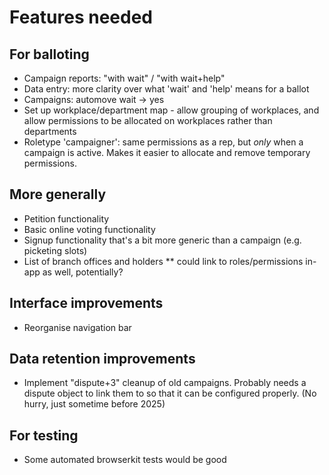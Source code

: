 # Features needed

## For balloting

* Campaign reports: "with wait" / "with wait+help"
* Data entry: more clarity over what 'wait' and 'help' means for a ballot
* Campaigns: automove wait -> yes
* Set up workplace/department map - allow grouping of workplaces, and allow permissions to be allocated on workplaces rather than departments
* Roletype 'campaigner': same permissions as a rep, but *only* when a campaign is active. Makes it easier to allocate and remove temporary permissions.

## More generally

* Petition functionality
* Basic online voting functionality
* Signup functionality that's a bit more generic than a campaign (e.g. picketing slots)
* List of branch offices and holders
** could link to roles/permissions in-app as well, potentially?

## Interface improvements

* Reorganise navigation bar

## Data retention improvements

* Implement "dispute+3" cleanup of old campaigns. Probably needs a dispute object to link them to so that it can be configured properly. (No hurry, just sometime before 2025)

## For testing

* Some automated browserkit tests would be good
